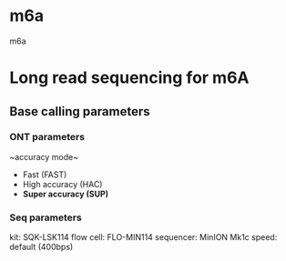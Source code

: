 # m6a
m6a

# Long read sequencing for m6A

## Base calling parameters
### ONT parameters
~accuracy mode~

- Fast (FAST)
- High accuracy (HAC)
- **Super accuracy (SUP)**

### Seq parameters
kit: SQK-LSK114
flow cell: FLO-MIN114
sequencer: MinION Mk1c
speed: default (400bps)

